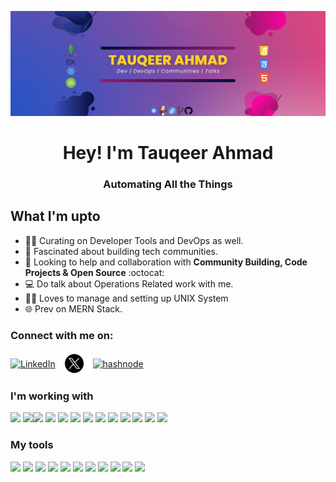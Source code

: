![Header](https://github.com/TauqeerAhmad5201/TauqeerAhmad5201/blob/main/Header.jpg)

<h1 align="center"> Hey! I'm Tauqeer Ahmad</h1>

<h3 align="center">Automating All the Things</h3>

## What I'm upto
 
- 👨‍💻 Curating on Developer Tools and DevOps as well. 
- 👥 Fascinated about building tech communities. 
- 🤝 Looking to help and collaboration with **Community Building, Code Projects & Open Source** :octocat:
- 💻 Do talk about Operations Related work with me. 
- 👨‍💻 Loves to manage and setting up UNIX System
- 🌐 Prev on MERN Stack.

### Connect with me on: 

 <p align="left">
  <a href="https://www.linkedin.com/in/tauqeerahmad5201/" target="_blank"><img src="https://www.vectorlogo.zone/logos/linkedin/linkedin-icon.svg" align="center" alt="LinkedIn" height=40 /></a>
  <a href="https://twitter.com/_TauqeerAhmad" target="_blank"><img align="center" src="https://raw.githubusercontent.com/ali-han/Twitter-x-icon-logo/main/dark/Twitter%20X%20Icon.svg" alt="twitter" height=38 /></a>
  <a href="https://tauqeerahmad.hashnode.dev/" target="_blank"><img src="https://raw.githubusercontent.com/get-icon/geticon/fc0f660daee147afb4a56c64e12bde6486b73e39/icons/hashnode.svg" align="center" alt="hashnode" height=40  width="80" /></a>
</p>

### I'm working with 

<img src="https://user-images.githubusercontent.com/25181517/117207330-263ba280-adf4-11eb-9b97-0ac5b40bc3be.png" height="40px"/> <img src="https://user-images.githubusercontent.com/25181517/183896132-54262f2e-6d98-41e3-8888-e40ab5a17326.png" height="40px"/><img src="https://user-images.githubusercontent.com/25181517/182534006-037f08b5-8e7b-4e5f-96b6-5d2a5558fa85.png" height="40px"/> <img src="	https://user-images.githubusercontent.com/25181517/183868728-b2e11072-00a5-47e2-8a4e-4ebbb2b8c554.png" height="40px"/> <img src="https://user-images.githubusercontent.com/25181517/179090274-733373ef-3b59-4f28-9ecb-244bea700932.png" height="40px"/> <img src="https://user-images.githubusercontent.com/25181517/182534075-4962068b-4407-46c2-ac67-ddcb86af30cc.png" height="40px"/> <img src="https://user-images.githubusercontent.com/25181517/190230082-55409fe9-d5a2-4f3d-bdba-0f0946190e67.png" height="40px"/> <img src="https://user-images.githubusercontent.com/25181517/183345121-36788a6e-5462-424a-be67-af1ebeda79a2.png" height="40px"/> <img src="https://user-images.githubusercontent.com/25181517/187087692-1b80b31c-5cd6-4fd5-aa24-d07e38a6897f.png" height="40px"/> <img src="https://github.com/marwin1991/profile-technology-icons/assets/136815194/fc5b4ec9-233f-430c-87cb-cce74febd507.png" height="40px"/> <img src="https://cdn.jsdelivr.net/gh/devicons/devicon/icons/azure/azure-original.svg" height="40px"/> <img src="https://user-images.githubusercontent.com/25181517/183345125-9a7cd2e6-6ad6-436f-8490-44c903bef84c.png" height="40px"/> <img src="https://cdn.jsdelivr.net/gh/devicons/devicon@latest/icons/ansible/ansible-original-wordmark.svg" height="40px"/>
       

### My tools 

<img src="https://cdn.jsdelivr.net/gh/devicons/devicon/icons/vscode/vscode-original.svg" height="40px"/> <img src="https://github.com/marwin1991/profile-technology-icons/assets/136815194/b113a23c-5c04-45aa-819c-bd04e8ac2a37.png" height="40px"/> <img src="https://cdn.jsdelivr.net/gh/devicons/devicon/icons/vim/vim-original.svg" height="40px"/> <img src="https://cdn.jsdelivr.net/gh/devicons/devicon/icons/bash/bash-original.svg" height="40px"/> <img src="https://cdn.jsdelivr.net/gh/devicons/devicon/icons/fedora/fedora-plain.svg" height="40px"/> <img src="https://cdn.jsdelivr.net/gh/devicons/devicon/icons/unix/unix-original.svg" height="40px"/> <img src="https://cdn.jsdelivr.net/gh/devicons/devicon/icons/github/github-original.svg" height="40px"/> <img src="https://cdn.jsdelivr.net/gh/devicons/devicon/icons/firefox/firefox-original.svg" height="40px"/> <img src="https://cdn.jsdelivr.net/gh/devicons/devicon/icons/yarn/yarn-original.svg" height="40px"/> <img src="https://cdn.jsdelivr.net/gh/devicons/devicon/icons/npm/npm-original-wordmark.svg" height="40px"/> <img src="https://user-images.githubusercontent.com/25181517/186884159-4b5e122b-95de-4a32-b10b-7f6fdffa4c5a.png" height="40px"/> <div style="display: flex; align-items: flex-start;">

























